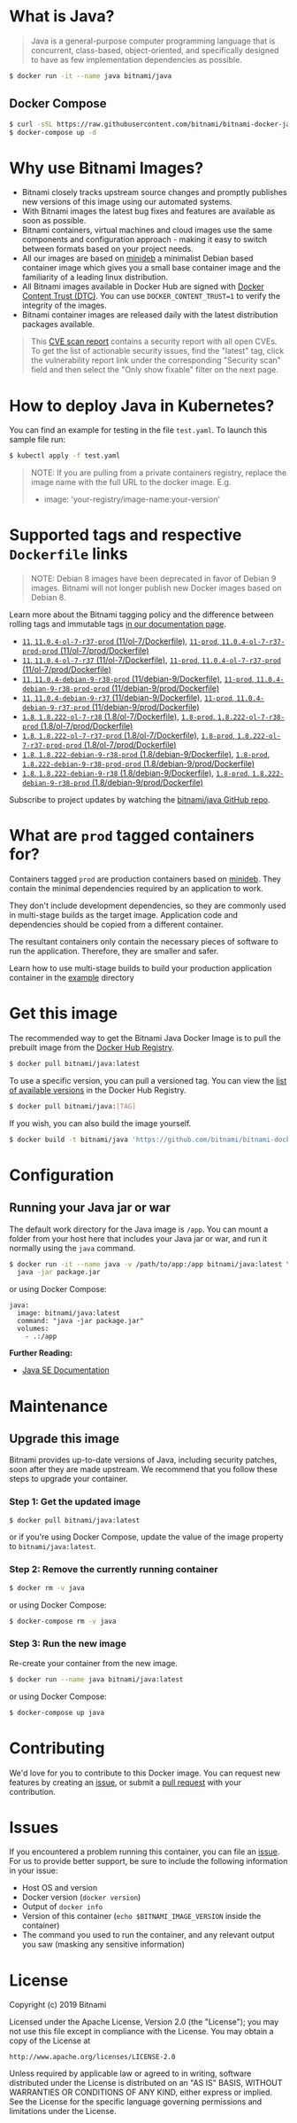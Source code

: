 # What is Java?

> Java is a general-purpose computer programming language that is concurrent, class-based, object-oriented, and specifically designed to have as few implementation dependencies as possible.

```bash
$ docker run -it --name java bitnami/java
```

## Docker Compose

```bash
$ curl -sSL https://raw.githubusercontent.com/bitnami/bitnami-docker-java/master/docker-compose.yml > docker-compose.yml
$ docker-compose up -d
```

# Why use Bitnami Images?

* Bitnami closely tracks upstream source changes and promptly publishes new versions of this image using our automated systems.
* With Bitnami images the latest bug fixes and features are available as soon as possible.
* Bitnami containers, virtual machines and cloud images use the same components and configuration approach - making it easy to switch between formats based on your project needs.
* All our images are based on [minideb](https://github.com/bitnami/minideb) a minimalist Debian based container image which gives you a small base container image and the familiarity of a leading linux distribution.
* All Bitnami images available in Docker Hub are signed with [Docker Content Trust (DTC)](https://docs.docker.com/engine/security/trust/content_trust/). You can use `DOCKER_CONTENT_TRUST=1` to verify the integrity of the images.
* Bitnami container images are released daily with the latest distribution packages available.


> This [CVE scan report](https://quay.io/repository/bitnami/java?tab=tags) contains a security report with all open CVEs. To get the list of actionable security issues, find the "latest" tag, click the vulnerability report link under the corresponding "Security scan" field and then select the "Only show fixable" filter on the next page.

# How to deploy Java in Kubernetes?

You can find an example for testing in the file `test.yaml`. To launch this sample file run:

```bash
$ kubectl apply -f test.yaml
```

> NOTE: If you are pulling from a private containers registry, replace the image name with the full URL to the docker image. E.g.
>
> - image: 'your-registry/image-name:your-version'

# Supported tags and respective `Dockerfile` links

> NOTE: Debian 8 images have been deprecated in favor of Debian 9 images. Bitnami will not longer publish new Docker images based on Debian 8.

Learn more about the Bitnami tagging policy and the difference between rolling tags and immutable tags [in our documentation page](https://docs.bitnami.com/containers/how-to/understand-rolling-tags-containers/).


- [`11`, `11.0.4-ol-7-r37-prod` (11/ol-7/Dockerfile)](https://github.com/bitnami/bitnami-docker-java/blob/11.0.4-ol-7-r37-prod/11/ol-7/Dockerfile), [`11-prod`, `11.0.4-ol-7-r37-prod-prod` (11/ol-7/prod/Dockerfile)](https://github.com/bitnami/bitnami-docker-java/blob/11.0.4-ol-7-r37-prod/11/ol-7/prod/Dockerfile)
- [`11`, `11.0.4-ol-7-r37` (11/ol-7/Dockerfile)](https://github.com/bitnami/bitnami-docker-java/blob/11.0.4-ol-7-r37/11/ol-7/Dockerfile), [`11-prod`, `11.0.4-ol-7-r37-prod` (11/ol-7/prod/Dockerfile)](https://github.com/bitnami/bitnami-docker-java/blob/11.0.4-ol-7-r37/11/ol-7/prod/Dockerfile)
- [`11`, `11.0.4-debian-9-r38-prod` (11/debian-9/Dockerfile)](https://github.com/bitnami/bitnami-docker-java/blob/11.0.4-debian-9-r38-prod/11/debian-9/Dockerfile), [`11-prod`, `11.0.4-debian-9-r38-prod-prod` (11/debian-9/prod/Dockerfile)](https://github.com/bitnami/bitnami-docker-java/blob/11.0.4-debian-9-r38-prod/11/debian-9/prod/Dockerfile)
- [`11`, `11.0.4-debian-9-r37` (11/debian-9/Dockerfile)](https://github.com/bitnami/bitnami-docker-java/blob/11.0.4-debian-9-r37/11/debian-9/Dockerfile), [`11-prod`, `11.0.4-debian-9-r37-prod` (11/debian-9/prod/Dockerfile)](https://github.com/bitnami/bitnami-docker-java/blob/11.0.4-debian-9-r37/11/debian-9/prod/Dockerfile)
- [`1.8`, `1.8.222-ol-7-r38` (1.8/ol-7/Dockerfile)](https://github.com/bitnami/bitnami-docker-java/blob/1.8.222-ol-7-r38/1.8/ol-7/Dockerfile), [`1.8-prod`, `1.8.222-ol-7-r38-prod` (1.8/ol-7/prod/Dockerfile)](https://github.com/bitnami/bitnami-docker-java/blob/1.8.222-ol-7-r38/1.8/ol-7/prod/Dockerfile)
- [`1.8`, `1.8.222-ol-7-r37-prod` (1.8/ol-7/Dockerfile)](https://github.com/bitnami/bitnami-docker-java/blob/1.8.222-ol-7-r37-prod/1.8/ol-7/Dockerfile), [`1.8-prod`, `1.8.222-ol-7-r37-prod-prod` (1.8/ol-7/prod/Dockerfile)](https://github.com/bitnami/bitnami-docker-java/blob/1.8.222-ol-7-r37-prod/1.8/ol-7/prod/Dockerfile)
- [`1.8`, `1.8.222-debian-9-r38-prod` (1.8/debian-9/Dockerfile)](https://github.com/bitnami/bitnami-docker-java/blob/1.8.222-debian-9-r38-prod/1.8/debian-9/Dockerfile), [`1.8-prod`, `1.8.222-debian-9-r38-prod-prod` (1.8/debian-9/prod/Dockerfile)](https://github.com/bitnami/bitnami-docker-java/blob/1.8.222-debian-9-r38-prod/1.8/debian-9/prod/Dockerfile)
- [`1.8`, `1.8.222-debian-9-r38` (1.8/debian-9/Dockerfile)](https://github.com/bitnami/bitnami-docker-java/blob/1.8.222-debian-9-r38/1.8/debian-9/Dockerfile), [`1.8-prod`, `1.8.222-debian-9-r38-prod` (1.8/debian-9/prod/Dockerfile)](https://github.com/bitnami/bitnami-docker-java/blob/1.8.222-debian-9-r38/1.8/debian-9/prod/Dockerfile)

Subscribe to project updates by watching the [bitnami/java GitHub repo](https://github.com/bitnami/bitnami-docker-java).

# What are `prod` tagged containers for?

Containers tagged `prod` are production containers based on [minideb](https://github.com/bitnami/minideb). They contain the minimal dependencies required by an application to work.

They don't include development dependencies, so they are commonly used in multi-stage builds as the target image. Application code and dependencies should be copied from a different container.

The resultant containers only contain the necessary pieces of software to run the application. Therefore, they are smaller and safer.

Learn how to use multi-stage builds to build your production application container in the [example](/example) directory

# Get this image

The recommended way to get the Bitnami Java Docker Image is to pull the prebuilt image from the [Docker Hub Registry](https://hub.docker.com/r/bitnami/java).

```bash
$ docker pull bitnami/java:latest
```

To use a specific version, you can pull a versioned tag. You can view the [list of available versions](https://hub.docker.com/r/bitnami/java/tags/) in the Docker Hub Registry.

```bash
$ docker pull bitnami/java:[TAG]
```

If you wish, you can also build the image yourself.

```bash
$ docker build -t bitnami/java 'https://github.com/bitnami/bitnami-docker-java.git#master:1.8/debian-9'
```

# Configuration

## Running your Java jar or war

The default work directory for the Java image is `/app`. You can mount a folder from your host here that includes your Java jar or war, and run it normally using the `java` command.

```bash
$ docker run -it --name java -v /path/to/app:/app bitnami/java:latest \
  java -jar package.jar
```

or using Docker Compose:

```
java:
  image: bitnami/java:latest
  command: "java -jar package.jar"
  volumes:
    - .:/app
```

**Further Reading:**

  - [Java SE Documentation](https://docs.oracle.com/javase/8/docs/api/)

# Maintenance

## Upgrade this image

Bitnami provides up-to-date versions of Java, including security patches, soon after they are made upstream. We recommend that you follow these steps to upgrade your container.

### Step 1: Get the updated image

```bash
$ docker pull bitnami/java:latest
```

or if you're using Docker Compose, update the value of the image property to `bitnami/java:latest`.

### Step 2: Remove the currently running container

```bash
$ docker rm -v java
```

or using Docker Compose:

```bash
$ docker-compose rm -v java
```

### Step 3: Run the new image

Re-create your container from the new image.

```bash
$ docker run --name java bitnami/java:latest
```

or using Docker Compose:

```bash
$ docker-compose up java
```

# Contributing

We'd love for you to contribute to this Docker image. You can request new features by creating an [issue](https://github.com/bitnami/bitnami-docker-java/issues), or submit a [pull request](https://github.com/bitnami/bitnami-docker-java/pulls) with your contribution.

# Issues

If you encountered a problem running this container, you can file an [issue](https://github.com/bitnami/bitnami-docker-java/issues). For us to provide better support, be sure to include the following information in your issue:

- Host OS and version
- Docker version (`docker version`)
- Output of `docker info`
- Version of this container (`echo $BITNAMI_IMAGE_VERSION` inside the container)
- The command you used to run the container, and any relevant output you saw (masking any sensitive
information)

# License

Copyright (c) 2019 Bitnami

Licensed under the Apache License, Version 2.0 (the "License");
you may not use this file except in compliance with the License.
You may obtain a copy of the License at

    http://www.apache.org/licenses/LICENSE-2.0

Unless required by applicable law or agreed to in writing, software
distributed under the License is distributed on an "AS IS" BASIS,
WITHOUT WARRANTIES OR CONDITIONS OF ANY KIND, either express or implied.
See the License for the specific language governing permissions and
limitations under the License.

